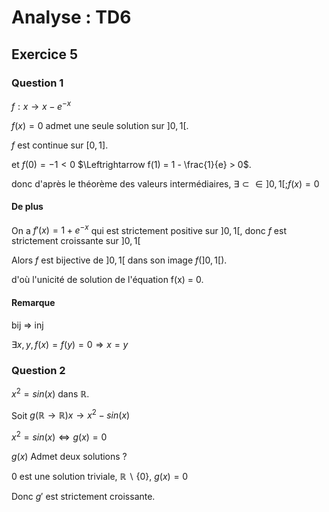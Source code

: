 # Analyse : TD6

## Exercice 5

### Question 1

$f:x\rightarrow x-e^{-x}$

$f(x)= 0$ admet une seule solution sur $]0,1[$.

$f$ est continue sur $[0,1]$.

et $f(0) = -1 < 0$
$\Leftrightarrow f(1) = 1 - \frac{1}{e} > 0$.

donc d'après le théorème des valeurs intermédiaires, $\exists \subset \in ]0, 1[; f(x) = 0$

#### De plus

On a $f'(x)=1+e^{-x}$
qui est strictement positive sur $]0,1[$, donc $f$ est strictement croissante sur $]0,1[$

Alors $f$ est bijective de $]0,1[$ dans son image $f(]0,1[)$.

d'où l'unicité de solution de l'équation f(x) = 0.

#### Remarque

bij $\Rightarrow$ inj

$\exists x, y, f(x) = f(y) = 0 \Rightarrow x=y$

### Question 2

$x^2 = sin(x)$ dans $\mathbb{R}$.

Soit $g (\mathbb{R} \rightarrow \mathbb{R}) x \rightarrow x^2 - sin(x)$

$x^2 = sin(x) \Leftrightarrow g(x) = 0$

$g(x)$ Admet deux solutions ? 

$0$ est une solution triviale, $\mathbb{R}\backslash \{0\}$, $g(x)=0$

Donc $g'$ est strictement croissante.

